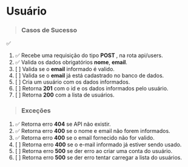 # Usuário
> ### Casos de Sucesso 
✅
 
1. ✅ Recebe uma requisição do tipo <b> **POST** </b>, na rota api/users.
2. ✅ Valida os dados obrigatórios **nome**, **email**.
3. [ ] Valida se o **email** informado é valido.
4. [ ] Valida se o **email** já está cadastrado no banco de dados.
5. [ ] Cria um usuário com os dados informados.
6. [ ] Retorna **201** com o id e os dados informados pelo usuário.
7. [ ] Retorna **200** com a lista de usuários.

> ### Exceções 

1. ✅ Retorna erro **404** se API não existir.
2. ✅ Retorna erro **400** se o nome e email não forem informados.
3. ✅ Retorna erro **400** se o email fornecido não for valido.
4. [ ] Retorna erro **400** se o e-mail informado já estiver sendo usado.
5. [ ] Retorna erro **500** se der erro ao criar uma conta do usuário.
6. [ ] Retorna erro **500** se der erro tentar carregar a lista do usuários. 